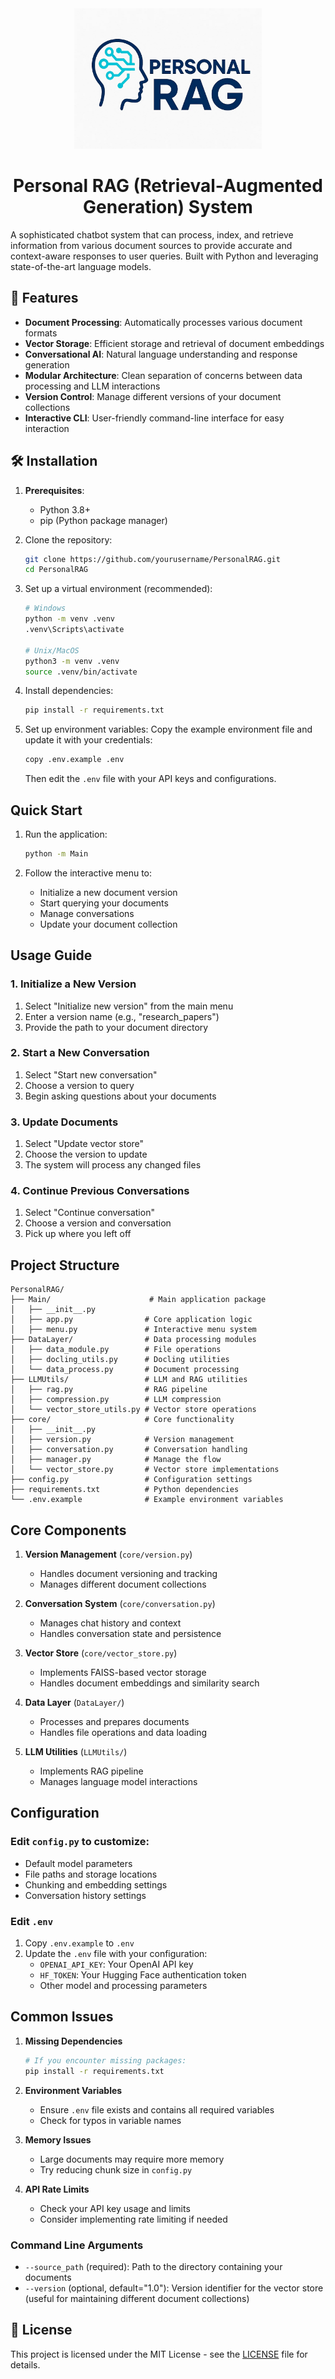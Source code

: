 <div align="center">
  <img src="Media/logo.jpg" alt="Personal RAG Logo" width="300">
  
  # Personal RAG (Retrieval-Augmented Generation) System
</div>


A sophisticated chatbot system that can process, index, and retrieve information from various document sources to
provide accurate and context-aware responses to user queries. Built with Python and leveraging state-of-the-art language
models.

## 🚀 Features

- **Document Processing**: Automatically processes various document formats
- **Vector Storage**: Efficient storage and retrieval of document embeddings
- **Conversational AI**: Natural language understanding and response generation
- **Modular Architecture**: Clean separation of concerns between data processing and LLM interactions
- **Version Control**: Manage different versions of your document collections
- **Interactive CLI**: User-friendly command-line interface for easy interaction

## 🛠️ Installation

1. **Prerequisites**:
    - Python 3.8+
    - pip (Python package manager)

2. Clone the repository:
   ```bash
   git clone https://github.com/yourusername/PersonalRAG.git
   cd PersonalRAG
   ```

3. Set up a virtual environment (recommended):
   ```bash
   # Windows
   python -m venv .venv
   .venv\Scripts\activate
   
   # Unix/MacOS
   python3 -m venv .venv
   source .venv/bin/activate
   ```

4. Install dependencies:
   ```bash
   pip install -r requirements.txt
   ```

5. Set up environment variables:
   Copy the example environment file and update it with your credentials:
   ```bash
   copy .env.example .env
   ```
   Then edit the `.env` file with your API keys and configurations.

## Quick Start

1. Run the application:
   ```bash
   python -m Main
   ```

2. Follow the interactive menu to:
    - Initialize a new document version
    - Start querying your documents
    - Manage conversations
    - Update your document collection

## Usage Guide

### 1. Initialize a New Version

1. Select "Initialize new version" from the main menu
2. Enter a version name (e.g., "research_papers")
3. Provide the path to your document directory

### 2. Start a New Conversation

1. Select "Start new conversation"
2. Choose a version to query
3. Begin asking questions about your documents

### 3. Update Documents

1. Select "Update vector store"
2. Choose the version to update
3. The system will process any changed files

### 4. Continue Previous Conversations

1. Select "Continue conversation"
2. Choose a version and conversation
3. Pick up where you left off

## Project Structure

```
PersonalRAG/
├── Main/                      # Main application package
│   ├── __init__.py
│   ├── app.py                # Core application logic
│   ├── menu.py               # Interactive menu system
├── DataLayer/                # Data processing modules
│   ├── data_module.py        # File operations
│   ├── docling_utils.py      # Docling utilities
│   └── data_process.py       # Document processing
├── LLMUtils/                 # LLM and RAG utilities
│   ├── rag.py                # RAG pipeline
│   ├── compression.py        # LLM compression
│   └── vector_store_utils.py # Vector store operations
├── core/                     # Core functionality
│   ├── __init__.py
│   ├── version.py            # Version management
│   ├── conversation.py       # Conversation handling
│   ├── manager.py            # Manage the flow
│   └── vector_store.py       # Vector store implementations
├── config.py                 # Configuration settings
├── requirements.txt          # Python dependencies
└── .env.example              # Example environment variables
```

## Core Components

1. **Version Management** (`core/version.py`)
    - Handles document versioning and tracking
    - Manages different document collections

2. **Conversation System** (`core/conversation.py`)
    - Manages chat history and context
    - Handles conversation state and persistence

3. **Vector Store** (`core/vector_store.py`)
    - Implements FAISS-based vector storage
    - Handles document embeddings and similarity search

4. **Data Layer** (`DataLayer/`)
    - Processes and prepares documents
    - Handles file operations and data loading

5. **LLM Utilities** (`LLMUtils/`)
    - Implements RAG pipeline
    - Manages language model interactions

## Configuration

### Edit `config.py` to customize:

- Default model parameters
- File paths and storage locations
- Chunking and embedding settings
- Conversation history settings

### Edit `.env`

1. Copy `.env.example` to `.env`
2. Update the `.env` file with your configuration:
    - `OPENAI_API_KEY`: Your OpenAI API key
    - `HF_TOKEN`: Your Hugging Face authentication token
    - Other model and processing parameters

## Common Issues

1. **Missing Dependencies**
   ```bash
   # If you encounter missing packages:
   pip install -r requirements.txt
   ```

2. **Environment Variables**
    - Ensure `.env` file exists and contains all required variables
    - Check for typos in variable names

3. **Memory Issues**
    - Large documents may require more memory
    - Try reducing chunk size in `config.py`

4. **API Rate Limits**
    - Check your API key usage and limits
    - Consider implementing rate limiting if needed

### Command Line Arguments

- `--source_path` (required): Path to the directory containing your documents
- `--version` (optional, default="1.0"): Version identifier for the vector store (useful for maintaining different
  document collections)

## 📄 License

This project is licensed under the MIT License - see the [LICENSE](LICENSE) file for details.
